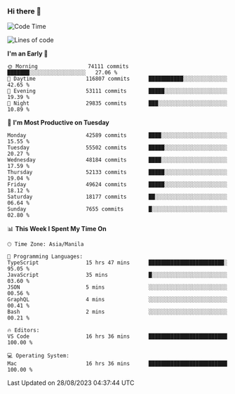 ### Hi there 👋

<!--START_SECTION:waka-->
![Code Time](http://img.shields.io/badge/Code%20Time-4%2C267%20hrs%2039%20mins-blue)

![Lines of code](https://img.shields.io/badge/From%20Hello%20World%20I%27ve%20Written-105.2%20million%20lines%20of%20code-blue)

**I'm an Early 🐤** 

```text
🌞 Morning                74111 commits       ███████░░░░░░░░░░░░░░░░░░   27.06 % 
🌆 Daytime                116807 commits      ███████████░░░░░░░░░░░░░░   42.65 % 
🌃 Evening                53111 commits       █████░░░░░░░░░░░░░░░░░░░░   19.39 % 
🌙 Night                  29835 commits       ███░░░░░░░░░░░░░░░░░░░░░░   10.89 % 
```
📅 **I'm Most Productive on Tuesday** 

```text
Monday                   42589 commits       ████░░░░░░░░░░░░░░░░░░░░░   15.55 % 
Tuesday                  55502 commits       █████░░░░░░░░░░░░░░░░░░░░   20.27 % 
Wednesday                48184 commits       ████░░░░░░░░░░░░░░░░░░░░░   17.59 % 
Thursday                 52133 commits       █████░░░░░░░░░░░░░░░░░░░░   19.04 % 
Friday                   49624 commits       █████░░░░░░░░░░░░░░░░░░░░   18.12 % 
Saturday                 18177 commits       ██░░░░░░░░░░░░░░░░░░░░░░░   06.64 % 
Sunday                   7655 commits        █░░░░░░░░░░░░░░░░░░░░░░░░   02.80 % 
```


📊 **This Week I Spent My Time On** 

```text
🕑︎ Time Zone: Asia/Manila

💬 Programming Languages: 
TypeScript               15 hrs 47 mins      ████████████████████████░   95.05 % 
JavaScript               35 mins             █░░░░░░░░░░░░░░░░░░░░░░░░   03.60 % 
JSON                     5 mins              ░░░░░░░░░░░░░░░░░░░░░░░░░   00.56 % 
GraphQL                  4 mins              ░░░░░░░░░░░░░░░░░░░░░░░░░   00.41 % 
Bash                     2 mins              ░░░░░░░░░░░░░░░░░░░░░░░░░   00.21 % 

🔥 Editors: 
VS Code                  16 hrs 36 mins      █████████████████████████   100.00 % 

💻 Operating System: 
Mac                      16 hrs 36 mins      █████████████████████████   100.00 % 
```


 Last Updated on 28/08/2023 04:37:44 UTC
<!--END_SECTION:waka-->


<!--
**rad182/rad182** is a ✨ _special_ ✨ repository because its `README.md` (this file) appears on your GitHub profile.

Here are some ideas to get you started:

- 🔭 I’m currently working on ...
- 🌱 I’m currently learning ...
- 👯 I’m looking to collaborate on ...
- 🤔 I’m looking for help with ...
- 💬 Ask me about ...
- 📫 How to reach me: ...
- 😄 Pronouns: ...
- ⚡ Fun fact: ...
-->
